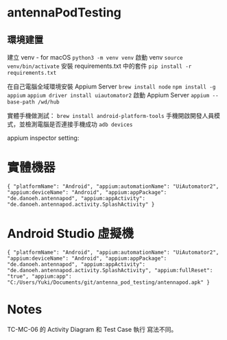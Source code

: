 # antennaPodTesting

## 環境建置

建立 venv - for macOS
`python3 -m venv venv`
啟動 venv
`source venv/bin/activate`
安裝 requirements.txt 中的套件
`pip install -r requirements.txt`

在自己電腦全域環境安裝 Appium Server
`brew install node`
`npm install -g appium`
`appium driver install uiautomator2`
啟動 Appium Server
`appium --base-path /wd/hub`

實體手機做測試：
`brew install android-platform-tools`
手機開啟開發人員模式，並檢測電腦是否連接手機成功
`adb devices`

appium inspector setting:

# 實體機器

`{
  "platformName": "Android",
  "appium:automationName": "UiAutomator2",
  "appium:deviceName": "Android",
  "appium:appPackage": "de.danoeh.antennapod",
  "appium:appActivity": "de.danoeh.antennapod.activity.SplashActivity"
}`

# Android Studio 虛擬機

`{
  "platformName": "Android",
  "appium:automationName": "UiAutomator2",
  "appium:deviceName": "Android",
  "appium:appPackage": "de.danoeh.antennapod",
  "appium:appActivity": "de.danoeh.antennapod.activity.SplashActivity",
  "appium:fullReset": "true",
  "appium:app": "C:/Users/Yuki/Documents/git/antenna_pod_testing/antennapod.apk"
}`

# Notes

TC-MC-06 的 Activity Diagram 和 Test Case 執行 寫法不同。
